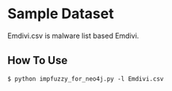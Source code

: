 # Sample Dataset
  Emdivi.csv is malware list based Emdivi.   

## How To Use
```
$ python impfuzzy_for_neo4j.py -l Emdivi.csv
```
